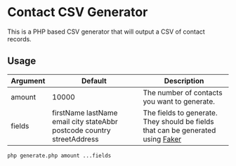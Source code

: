 # Contact CSV Generator

This is a PHP based CSV generator that will output a CSV of contact records.

## Usage

| Argument | Default | Description |
|----------|---------|-------------|
| amount | 10000 | The number of contacts you want to generate. |
| fields | firstName lastName email city stateAbbr postcode country streetAddress | The fields to generate. They should be fields that can be generated using [Faker](https://github.com/fzaninotto/Faker#formatters) |

```
php generate.php amount ...fields
```
